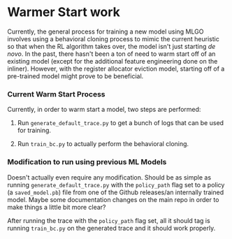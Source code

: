 # Warmer Start work

Currently, the general process for training a new model using MLGO involves using a behavioral cloning process to mimic the current heuristic so that when the RL algorithm takes over, the model isn't just starting *de novo*. In the past, there hasn't been a ton of need to warm start off of an existing model (except for the additional feature engineering done on the inliner). However, with the register allocator eviction model, starting off of a pre-trained model might prove to be beneficial.

### Current Warm Start Process

Currently, in order to warm start a model, two steps are performed:

1. Run `generate_default_trace.py` to get a bunch of logs that can be used for training.

2. Run `train_bc.py` to actually perform the behavioral cloning.

### Modification to run using previous ML Models

Doesn't actually even require any modification. Should be as simple as running `generate_default_trace.py` with the `policy_path` flag set to a policy (a `saved_model.pb`) file from one of the Github releases/an internally trained model. Maybe some documentation changes on the main repo in order to make things a little bit more clear?

After running the trace with the `policy_path` flag set, all it should tag is running `train_bc.py` on the generated trace and it should work properly.
